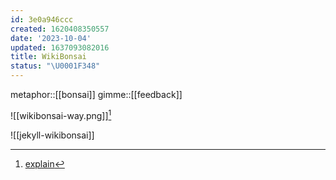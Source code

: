 ```yaml
---
id: 3e0a946ccc
created: 1620408350557
date: '2023-10-04'
updated: 1637093082016
title: WikiBonsai
status: "\U0001F348"
---
```


metaphor::[[bonsai]]
gimme::[[feedback]]


![[wikibonsai-way.png]][^twt]

![[jekyll-wikibonsai]]


[^twt]: [explain](https://twitter.com/wibomd/status/1703930973371412699)
